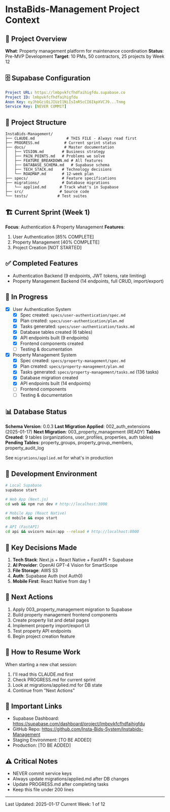 # InstaBids-Management Project Context

## 🎯 Project Overview
**What**: Property management platform for maintenance coordination
**Status**: Pre-MVP Development
**Target**: 10 PMs, 50 contractors, 25 projects by Week 12

## 🗄️ Supabase Configuration
```yaml
Project URL: https://lmbpvkfcfhdfaihigfdu.supabase.co
Project ID: lmbpvkfcfhdfaihigfdu
Anon Key: eyJhbGciOiJIUzI1NiIsInR5cCI6IkpXVCJ9...Tnmg
Service Key: [NEVER COMMIT]
```

## 📁 Project Structure
```
InstaBids-Management/
├── CLAUDE.md              # THIS FILE - Always read first
├── PROGRESS.md           # Current sprint status
├── docs/                 # Master documentation
│   ├── VISION.md        # Business strategy
│   ├── PAIN_POINTS.md   # Problems we solve
│   ├── FEATURE_BREAKDOWN.md # All features
│   ├── DATABASE_SCHEMA.md   # Supabase schema
│   ├── TECH_STACK.md    # Technology decisions
│   └── ROADMAP.md       # 12-week plan
├── specs/               # Feature specifications
├── migrations/          # Database migrations
│   └── applied.md      # Track what's in Supabase
├── src/                # Source code
└── tests/             # Test suites
```

## 🏗️ Current Sprint (Week 1)
**Focus**: Authentication & Property Management
**Features**:
1. User Authentication [85% COMPLETE]
2. Property Management [40% COMPLETE]
3. Project Creation [NOT STARTED]

## ✅ Completed Features
- Authentication Backend (9 endpoints, JWT tokens, rate limiting)
- Property Management Backend (14 endpoints, full CRUD, import/export)

## 🔄 In Progress
- [x] User Authentication System
  - [x] Spec created: `specs/user-authentication/spec.md`
  - [x] Plan created: `specs/user-authentication/plan.md`
  - [x] Tasks generated: `specs/user-authentication/tasks.md`
  - [x] Database tables created (6 tables)
  - [x] API endpoints built (9 endpoints)
  - [x] Frontend components created
  - [ ] Testing & documentation
  
- [x] Property Management System
  - [x] Spec created: `specs/property-management/spec.md`
  - [x] Plan created: `specs/property-management/plan.md`
  - [x] Tasks generated: `specs/property-management/tasks.md` (136 tasks)
  - [x] Database migration created
  - [x] API endpoints built (14 endpoints)
  - [ ] Frontend components
  - [ ] Testing & documentation

## 📊 Database Status
**Schema Version**: 0.0.3
**Last Migration Applied**: 002_auth_extensions (2025-01-17)
**Next Migration**: 003_property_management (READY)
**Tables Created**: 9 tables (organizations, user_profiles, properties, auth tables)
**Pending Tables**: property_groups, property_group_members, property_audit_log

See `migrations/applied.md` for what's in production

## 🔧 Development Environment
```bash
# Local Supabase
supabase start

# Web App (Next.js)
cd web && npm run dev # http://localhost:3000

# Mobile App (React Native)
cd mobile && expo start

# API (FastAPI)
cd api && uvicorn main:app --reload # http://localhost:8000
```

## 🎯 Key Decisions Made
1. **Tech Stack**: Next.js + React Native + FastAPI + Supabase
2. **AI Provider**: OpenAI GPT-4 Vision for SmartScope
3. **File Storage**: AWS S3
4. **Auth**: Supabase Auth (not Auth0)
5. **Mobile First**: React Native from day 1

## 🚀 Next Actions
1. Apply 003_property_management migration to Supabase
2. Build property management frontend components
3. Create property list and detail pages
4. Implement property import/export UI
5. Test property API endpoints
6. Begin project creation feature

## 📝 How to Resume Work

When starting a new chat session:
1. I'll read this CLAUDE.md first
2. Check PROGRESS.md for current sprint
3. Look at migrations/applied.md for DB state
4. Continue from "Next Actions"

## 🔗 Important Links
- Supabase Dashboard: https://supabase.com/dashboard/project/lmbpvkfcfhdfaihigfdu
- GitHub Repo: https://github.com/Insta-Bids-System/Instabids-Management
- Staging Environment: [TO BE ADDED]
- Production: [TO BE ADDED]

## ⚠️ Critical Notes
- NEVER commit service keys
- Always update migrations/applied.md after DB changes
- Update PROGRESS.md after completing tasks
- Keep this file under 200 lines

---
Last Updated: 2025-01-17
Current Week: 1 of 12